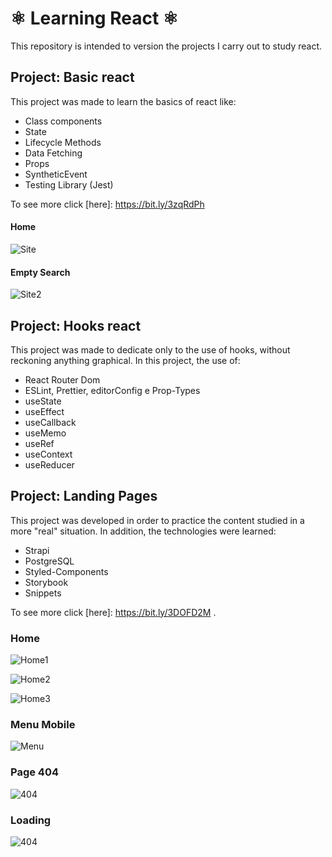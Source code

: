 # :atom_symbol: Learning React :atom_symbol: 


This repository is intended to version the projects I carry out to study react.

## Project: Basic react

This project was made to learn the basics of react like:
* Class components
* State
* Lifecycle Methods
* Data Fetching
* Props
* SyntheticEvent
* Testing Library (Jest)

To see more click [here]: https://bit.ly/3zqRdPh

#### Home
![Site](https://raw.githubusercontent.com/Berchez/EstudandoReact/main/basic-react/src/images/sitePreview.png)

#### Empty Search
![Site2](https://raw.githubusercontent.com/Berchez/EstudandoReact/main/basic-react/src/images/sitePreview2.png)

## Project: Hooks react

This project was made to dedicate only to the use of hooks, without reckoning anything graphical.
In this project, the use of:
* React Router Dom
* ESLint, Prettier, editorConfig e Prop-Types
* useState
* useEffect
* useCallback
* useMemo
* useRef
* useContext
* useReducer

## Project: Landing Pages

This project was developed in order to practice the content studied in a more "real" situation. In addition, the technologies were learned:

* Strapi
* PostgreSQL
* Styled-Components
* Storybook
* Snippets

To see more click [here]: https://bit.ly/3DOFD2M .
 
### Home
![Home1](https://raw.githubusercontent.com/Berchez/EstudandoReact/main/landing-pages-react/src/images/home1Preview.png)

![Home2](https://raw.githubusercontent.com/Berchez/EstudandoReact/main/landing-pages-react/src/images/home2Preview.png)

![Home3](https://raw.githubusercontent.com/Berchez/EstudandoReact/main/landing-pages-react/src/images/home3Preview.png)

### Menu Mobile
![Menu](https://raw.githubusercontent.com/Berchez/EstudandoReact/main/landing-pages-react/src/images/menuMobilePreview.png)

### Page 404
![404](https://raw.githubusercontent.com/Berchez/EstudandoReact/main/landing-pages-react/src/images/page404Preview.png)

### Loading
![404](https://raw.githubusercontent.com/Berchez/EstudandoReact/main/landing-pages-react/src/images/loadingPreview.png)
